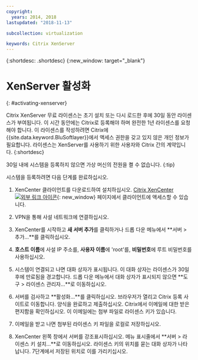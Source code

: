 ```yaml
---
copyright:
  years: 2014, 2018
lastupdated: "2018-11-13"

subcollection: virtualization

keywords: Citrix XenServer 
---
```


{:shortdesc: .shortdesc}
{:new_window: target="_blank"}

# XenServer 활성화
{: #activating-xenserver}

Citrix XenServer 무료 라이센스는 초기 설치 또는 다시 로드한 후에 30일 동안 라이센스가 부여됩니다. 이 시간 동안에는 Citrix로 등록해야 하며 완전한 1년 라이센스를 요청해야 합니다. 이 라이센스를 작성하려면 Citrix에 {{site.data.keyword.BluSoftlayer}}에서 액세스 권한을 갖고 있지 않은 개인 정보가 필요합니다. 라이센스는 XenServer를 사용하기 위한 사용자와 Citrix 간의 계약입니다. {:shortdesc}

30일 내에 시스템을 등록하지 않으면 가상 머신의 전원을 켤 수 없습니다.
{:tip}

시스템을 등록하려면 다음 단계를 완료하십시오. 

1. XenCenter 클라이언트를 다운로드하여 설치하십시오. [Citrix XenCenter ![외부 링크 아이콘](../../icons/launch-glyph.svg "외부 링크 아이콘")](https://community.citrix.com/display/xs/XenCenter){: new_window} 페이지에서 클라이언트에 액세스할 수 있습니다. 

2. VPN을 통해 사설 네트워크에 연결하십시오.

3. XenCenter를 시작하고 **새 서버 추가**를 클릭하거나 드롭 다운 메뉴에서 **서버 > 추가...**를 클릭하십시오. 

4. **호스트 이름**에 사설 IP 주소를, **사용자 이름**에 'root'를, **비밀번호**에 루트 비밀번호를 사용하십시오.

5. 시스템이 연결되고 나면 대화 상자가 표시됩니다. 이 대화 상자는 라이센스가 30일 후에 만료됨을 경고합니다. 드롭 다운 메뉴에서 대화 상자가 표시되지 않으면 **도구 > 라이센스 관리자...**로 이동하십시오. 

6. 서버를 검사하고 **활성화...**를 클릭하십시오. 브라우저가 열리고 Citrix 등록 사이트로 이동합니다. 양식을 완료하고 제출하십시오. Citrix에서 이메일에 대한 받은 편지함을 확인하십시오. 이 이메일에는 첨부 파일로 라이센스 키가 있습니다.

7. 이메일을 받고 나면 첨부된 라이센스 키 파일을 로컬로 저장하십시오. 

8. XenCenter 왼쪽 창에서 서버를 강조표시하십시오. 메뉴 표시줄에서 **서버 > 라이센스 키 설치...**로 이동하십시오. 라이센스 키의 위치를 묻는 대화 상자가 나타납니다. 7단계에서 저장된 위치로 이를 가리키십시오. 

